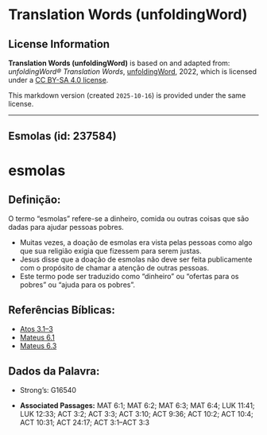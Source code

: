 # Translation Words (unfoldingWord)

## License Information

**Translation Words (unfoldingWord)** is based on and adapted from: _unfoldingWord® Translation Words_, [unfoldingWord](https://unfoldingword.org/utw), 2022, which is licensed under a [CC BY-SA 4.0 license](https://creativecommons.org/licenses/by-sa/4.0/legalcode.en).

This markdown version (created `2025-10-16`) is provided under the same license.



--------------------------------

## Esmolas (id: 237584)

esmolas
=======

Definição:
----------

O termo “esmolas” refere\-se a dinheiro, comida ou outras coisas que são dadas para ajudar pessoas pobres.

* Muitas vezes, a doação de esmolas era vista pelas pessoas como algo que sua religião exigia que fizessem para serem justas.
* Jesus disse que a doação de esmolas não deve ser feita publicamente com o propósito de chamar a atenção de outras pessoas.
* Este termo pode ser traduzido como “dinheiro” ou “ofertas para os pobres” ou “ajuda para os pobres”.

Referências Bíblicas:
---------------------

* [Atos 3\.1–3](https://ref.ly/Acts3:1-Acts3:3)
* [Mateus 6\.1](https://ref.ly/Matt6:1)
* [Mateus 6\.3](https://ref.ly/Matt6:3)

Dados da Palavra:
-----------------

* Strong’s: G16540

* **Associated Passages:** MAT 6:1; MAT 6:2; MAT 6:3; MAT 6:4; LUK 11:41; LUK 12:33; ACT 3:2; ACT 3:3; ACT 3:10; ACT 9:36; ACT 10:2; ACT 10:4; ACT 10:31; ACT 24:17; ACT 3:1–ACT 3:3

